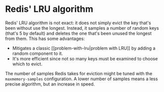 # Redis' LRU algorithm
Redis' LRU algorithm is not exact: it does not simply evict the key that's been without use the longest. Instead, it samples a number of random keys (that's 5 by default) and deletes the one that's been unused the longest from them. This has some advantages:

* Mitigates a classic [[problem-with-lru|problem with LRU]] by adding a random component to it.
* It's more efficient since not so many keys must be examined to choose which to evict.

The number of samples Redis takes for eviction might be tuned with the `maxmemory-samples` configuration. A lower number of samples means a less precise algorithm, but an increase in speed.
